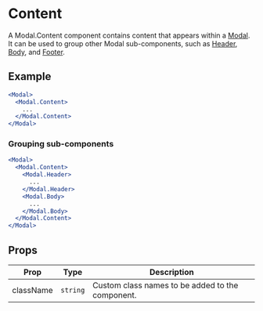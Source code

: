 # Content

A Modal.Content component contains content that appears within a [Modal](./Modal.md). It can be used to group other Modal sub-components, such as [Header](./Header.md), [Body](./Body.md), and [Footer](./Footer.md).


## Example

```jsx
<Modal>
  <Modal.Content>
    ...
  </Modal.Content>
</Modal>
```

### Grouping sub-components

```jsx
<Modal>
  <Modal.Content>
    <Modal.Header>
      ...
    </Modal.Header>
    <Modal.Body>
      ...
    </Modal.Body>
  </Modal.Content>
</Modal>
```


## Props

| Prop | Type | Description |
| --- | --- | --- |
| className | `string` | Custom class names to be added to the component. |
